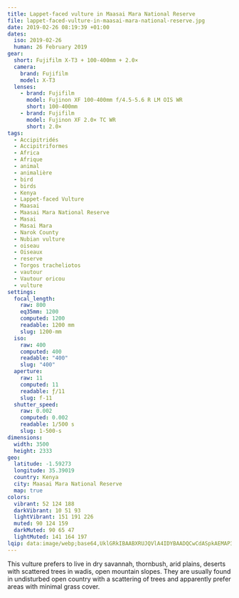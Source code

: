 ```yaml
---
title: Lappet-faced vulture in Maasai Mara National Reserve
file: lappet-faced-vulture-in-maasai-mara-national-reserve.jpg
date: 2019-02-26 08:19:39 +01:00
dates:
  iso: 2019-02-26
  human: 26 February 2019
gear:
  short: Fujifilm X-T3 + 100-400mm + 2.0×
  camera:
    brand: Fujifilm
    model: X-T3
  lenses:
    - brand: Fujifilm
      model: Fujinon XF 100-400mm f/4.5-5.6 R LM OIS WR
      short: 100-400mm
    - brand: Fujifilm
      model: Fujinon XF 2.0× TC WR
      short: 2.0×
tags:
  - Accipitridés
  - Accipitriformes
  - Africa
  - Afrique
  - animal
  - animalière
  - bird
  - birds
  - Kenya
  - Lappet-faced Vulture
  - Maasai
  - Maasai Mara National Reserve
  - Masai
  - Masai Mara
  - Narok County
  - Nubian vulture
  - oiseau
  - Oiseaux
  - reserve
  - Torgos tracheliotos
  - vautour
  - Vautour oricou
  - vulture
settings:
  focal_length:
    raw: 800
    eq35mm: 1200
    computed: 1200
    readable: 1200 mm
    slug: 1200-mm
  iso:
    raw: 400
    computed: 400
    readable: "400"
    slug: "400"
  aperture:
    raw: 11
    computed: 11
    readable: ƒ/11
    slug: f-11
  shutter_speed:
    raw: 0.002
    computed: 0.002
    readable: 1/500 s
    slug: 1-500-s
dimensions:
  width: 3500
  height: 2333
geo:
  latitude: -1.59273
  longitude: 35.39019
  country: Kenya
  city: Maasai Mara National Reserve
  map: true
colors:
  vibrant: 52 124 188
  darkVibrant: 10 51 93
  lightVibrant: 151 191 226
  muted: 90 124 159
  darkMuted: 90 65 47
  lightMuted: 141 164 197
lqip: data:image/webp;base64,UklGRkIBAABXRUJQVlA4IDYBAADQCwCdASpkAEMAP3Gsz120rSokqhLrApAuCWQAz1hsU21WAMFABeTAF4sVDHAI5SgZLCRGXTBZMFy4KgPV6D2Ahg+NZamc8OPjkO5fQe/4/3MspDUd7vrfx9tc8My6KwdjCSf5cDIAAP7Lt/Ou4kqL64EN/vsWKGeAhWXQ1wmdLRHj5p/DqB3DABX4NuxMDdoKjYHg7s1bpnlVtrBeTKsnSxAA8v5+zpj3158teePtORs9//Z14i28RaZt5SOef4AXmrjRPxJ17hVO1GjDmWMDkisTkW21iAfjzTpSX94ruHQG8+z3BS8ttjHRokzeNbFxRYUeSTznzOvjA04DDVYIbPhD4oKjn1dbpOlJIY+DQd3Y7M5DZkyAzNU5l+UuRV4nZGdSGG1SsvcnJgfiFMX58chmwAAA
---
```


This vulture prefers to live in dry savannah, thornbush, arid plains, deserts with scattered trees in wadis, open mountain slopes. They are usually found in undisturbed open country with a scattering of trees and apparently prefer areas with minimal grass cover.
